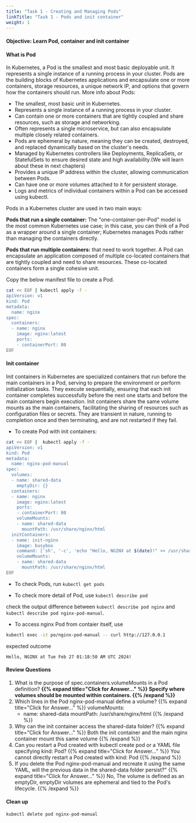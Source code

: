 ```yaml
---
title: "Task 1 - Creating and Managing Pods"
linkTitle: "Task 1 - Pods and init container"
weight: 1
---
```


#### Objective: Learn Pod, container and init container


#### What is Pod

In Kubernetes, a Pod is the smallest and most basic deployable unit. It represents a single instance of a running process in your cluster. Pods are the building blocks of Kubernetes applications and encapsulate one or more containers, storage resources, a unique network IP, and options that govern how the containers should run. More info about Pods:

- The smallest, most basic unit in Kubernetes.
- Represents a single instance of a running process in your cluster.
- Can contain one or more containers that are tightly coupled and share resources, such as storage and networking.
- Often represents a single microservice, but can also encapsulate multiple closely related containers.
- Pods are ephemeral by nature, meaning they can be created, destroyed, and replaced dynamically based on the cluster's needs.
- Managed by Kubernetes controllers like Deployments, ReplicaSets, or StatefulSets to ensure desired state and high availability.(We will learn about these in next chapters)
- Provides a unique IP address within the cluster, allowing communication between Pods.
- Can have one or more volumes attached to it for persistent storage.
- Logs and metrics of individual containers within a Pod can be accessed using kubectl.

Pods in a Kubernetes cluster are used in two main ways:

**Pods that run a single container:** The "one-container-per-Pod" model is the most common Kubernetes use case; in this case, you can think of a Pod as a wrapper around a single container; Kubernetes manages Pods rather than managing the containers directly.

**Pods that run multiple containers:** that need to work together. A Pod can encapsulate an application composed of multiple co-located containers that are tightly coupled and need to share resources. These co-located containers form a single cohesive unit.

Copy the below manifest file to create a Pod.

```bash
cat << EOF | kubectl apply -f -
apiVersion: v1
kind: Pod
metadata:
  name: nginx
spec:
  containers:
  - name: nginx
    image: nginx:latest
    ports:
    - containerPort: 80
EOF
```

#### Init container

Init containers in Kubernetes are specialized containers that run before the main containers in a Pod, serving to prepare the environment or perform initialization tasks. They execute sequentially, ensuring that each init container completes successfully before the next one starts and before the main containers begin execution. Init containers share the same volume mounts as the main containers, facilitating the sharing of resources such as configuration files or secrets. They are transient in nature, running to completion once and then terminating, and are not restarted if they fail.

- To create Pod with init containers:

```bash
cat << EOF |  kubectl apply -f -
apiVersion: v1
kind: Pod
metadata:
  name: nginx-pod-manual
spec:
  volumes:
  - name: shared-data
    emptyDir: {}
  containers:
  - name: nginx
    image: nginx:latest
    ports:
    - containerPort: 80
    volumeMounts:
    - name: shared-data
      mountPath: /usr/share/nginx/html
  initContainers:
  - name: init-nginx
    image: busybox
    command: ['sh', '-c', 'echo "Hello, NGINX at $(date)!" >> /usr/share/nginx/html/index.html']
    volumeMounts:
    - name: shared-data
      mountPath: /usr/share/nginx/html
EOF
```

- To check Pods, run `kubectl get pods`

- To check more detail of Pod, use `kubectl describe pod`

check the output difference between `kubectl describe pod nginx` and `kubectl describe pod nginx-pod-manual`.

- To access nginx Pod from contaier itself, use 
```bash
kubectl exec -it po/nginx-pod-manual -- curl http://127.0.0.1
```
expected outcome
```
Hello, NGINX at Tue Feb 27 01:18:50 AM UTC 2024!
```

#### Review Questions 

1. What is the purpose of spec.containers.volumeMounts in a Pod definition?
**{{% expand title="Click for Answer..." %}}
    Specify where volumes should be mounted within containers.
{{% /expand %}}**
2. Which lines in the Pod nginx-pod-manual define a volume?
{{% expand title="Click for Answer..." %}}
    volumeMounts:
    - name: shared-data
      mountPath: /usr/share/nginx/html
{{% /expand %}}
3. Why can the init container access the shared-data folder?
{{% expand title="Click for Answer..." %}}
Both the init container and the main nginx container mount this same volume
{{% /expand %}}
4. Can you restart a Pod created with kubectl create pod or a YAML file specifying kind: Pod?
{{% expand title="Click for Answer..." %}}
You cannot directly restart a Pod created with kind: Pod
{{% /expand %}}
5. If you delete the Pod nginx-pod-manual and recreate it using the same YAML, will the previous data in the shared-data folder persist?"
{{% expand title="Click for Answer..." %}}
No, The volume is defined as an emptyDir, emptyDir volumes are ephemeral and tied to the Pod's lifecycle.
{{% /expand %}}
#### Clean up

```bash
kubectl delete pod nginx-pod-manual
```
